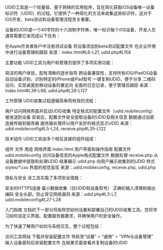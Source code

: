 UDID工具是一个轻量级、基于网络的实用程序，旨在简化获取iOS设备唯一设备标识符（UDID）的过程。它提供了一种简化的方法来收集这些标识符，这对于iOS开发、beta测试和设备管理流程至关重要。

设备的UDID是一个40字符的十六进制字符串，唯一标识每个iOS设备，开发人员通常需要它来完成以下任务：

在Apple开发者账户中注册测试设备
将设备添加到beta测试配置文件
在企业环境中进行设备管理和跟踪
来源：index.html#L6-L21, udid.php#L158

主要功能
UDID工具为用户和管理员提供了多项实用功能：

简洁的用户体验，配有清晰的逐步指导
跨设备兼容性，支持所有iOS/iPadOS设备
自动设备识别，识别特定的iPhone或iPad型号
一键复制UDID，便于分享
二维码访问，实现桌面到移动设备的重定向
全面的日志记录，便于管理员跟踪
来源：index.html#L39-L68, udid.php#L28-L127

工作原理
UDID收集过程遵循简单而有效的流程：

用户访问网络界面并启动UDID收集
特定格式的配置文件（udid.mobileconfig）被发送到设备
安装后，配置文件安全提取设备的UDID及相关信息
数据通过加密连接传输到服务器
服务器处理并以用户友好的格式显示UDID
来源：udid.mobileconfig#L5-L24, receive.php#L35-L122

技术组件
UDID工具由多个相互连接的组件组成：

组件	文件	用途
网络界面	index.html	用户界面和操作指南
配置文件	udid.mobileconfig	访问设备信息的Apple格式配置文件
数据处理	receive.php	从设备数据中提取和处理UDID
结果展示	udid.php	向用户展示收集到的UDID
样式	styles/*.css	界面的视觉呈现
来源：udid.mobileconfig, receive.php, udid.php

隐私与安全
该工具实施了多项安全措施：

安全的HTTPS连接
最小数据收集（仅UDID和设备型号）
正确的输入清理和输出编码
安全头部，防止常见网络漏洞
来源：udid.php#L3-L7, udid.mobileconfig#L27-L28

入门指南
文档的下一部分将指导您如何设置和部署自己的UDID收集工具。您将学习如何自定义界面、配置服务器要求，并确保用户的安全操作。

为了快速了解用户如何与系统交互，整个过程包括：

访问工具网站
下载并安装配置文件
导航至“设置” > “通用” > “VPN与设备管理”
输入设备密码后安装配置文件
在结果页面查看并复制设备的UDID
